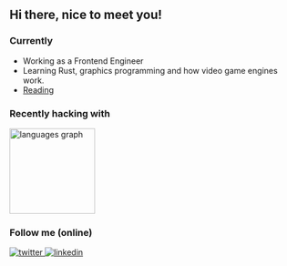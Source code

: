 ## Hi there, nice to meet you!

### Currently
- Working as a Frontend Engineer
- Learning Rust, graphics programming and how video game engines work.
- [Reading](https://app.thestorygraph.com/profile/tenraytracedcats)

### Recently hacking with

  <img src="https://github-readme-stats.vercel.app/api/top-langs?username=gariasf&locale=en&hide_title=false&layout=compact&card_width=320&langs_count=5&theme=dracula&hide_border=false" height="150" alt="languages graph"  />

### Follow me (online)
<a href="https://x.com/tenraytcats" target="_blank">
<img src=https://img.shields.io/badge/twitter-%2300acee.svg?&style=for-the-badge&logo=twitter&logoColor=white alt=twitter style="margin-bottom: 5px;" />
</a>

<a href="https://www.linkedin.com/in/gariasf/" target="_blank">
<img src=https://img.shields.io/badge/linkedin-%231E77B5.svg?&style=for-the-badge&logo=linkedin&logoColor=white alt=linkedin style="margin-bottom: 5px;" />
</a>

